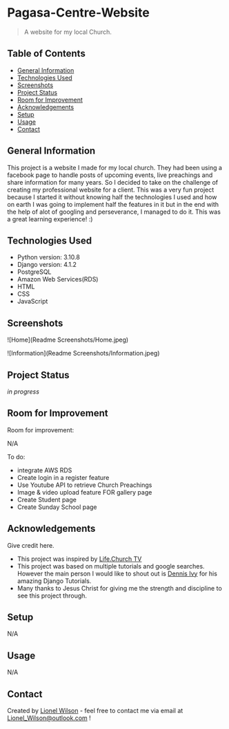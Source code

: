 # Pagasa-Centre-Website
> A website for my local Church.

## Table of Contents
* [General Information](#general-information)
* [Technologies Used](#technologies-used)
* [Screenshots](#screenshots)
* [Project Status](#project-status)
* [Room for Improvement](#room-for-improvement)
* [Acknowledgements](#acknowledgements)
* [Setup](#setup)
* [Usage](#usage)
* [Contact](#contact)


## General Information
This project is a website I made for my local church. They had been using a facebook page to handle posts of upcoming events, live preachings and share information for many years.
So I decided to take on the challenge of creating my professional website for a client. This was a very fun project because I started it without knowing half the technologies I used and how on earth I was going to implement half the features in it but in the end with the help of alot of googling and perseverance, I managed to do it. This was a great learning experience! :)


## Technologies Used
* Python version: 3.10.8
* Django version: 4.1.2
* PostgreSQL
* Amazon Web Services(RDS)
* HTML
* CSS
* JavaScript


## Screenshots
![Home](Readme Screenshots/Home.jpeg)


![Information](Readme Screenshots/Information.jpeg)



## Project Status
_in progress_ 


## Room for Improvement

Room for improvement:

N/A

To do:
- integrate AWS RDS
- Create login in a register feature
- Use Youtube API to retrieve Church Preachings
- Image & video upload feature FOR gallery page
- Create Student page
- Create Sunday School page


## Acknowledgements
Give credit here.
- This project was inspired by [Life.Church TV](https://www.life.church/)
- This project was based on multiple tutorials and google searches. However the main person I would like to shout out is [Dennis Ivy](https://www.youtube.com/c/DennisIvy) for his amazing Django Tutorials.
- Many thanks to Jesus Christ for giving me the strength and discipline to see this project through.


## Setup
N/A


## Usage
N/A


## Contact
Created by [Lionel Wilson](https://github.com/Lionel-Wilson) - feel free to contact me via email at Lionel_Wilson@outlook.com !
